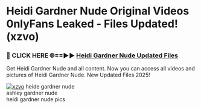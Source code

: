 # Heidi Gardner Nude Original Videos 0nlyFans Leaked - Files Updated! (xzvo)

<h3>🔴 CLICK HERE 🌐==►► <a href="https://tinyurl.com/4mcuefdz" rel="nofollow">Heidi Gardner Nude Updated Files</a></h3>

Get Heidi Gardner Nude and all content. Now you can access all videos and pictures of Heidi Gardner Nude. New Updated Files 2025!

[![xzvo](https://i.imgur.com/StAQSOY.gif)](https://tinyurl.com/4mcuefdz)
heide gardner nude<br>
ashley gardner nude<br>
heidi gardner nude pics